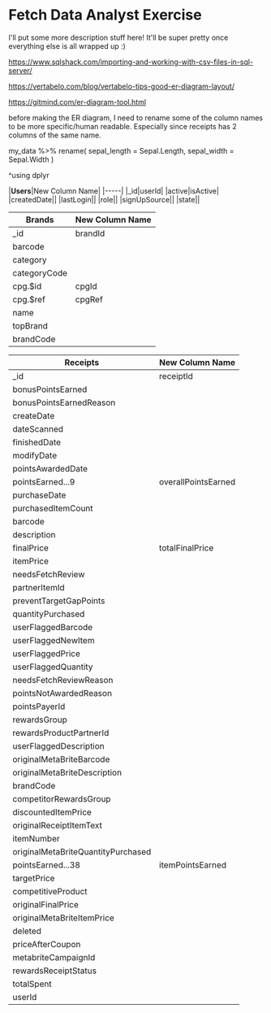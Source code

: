 # Fetch Data Analyst Exercise

I'll put some more description stuff here! It'll be super pretty once everything else is all wrapped up :)

https://www.sqlshack.com/importing-and-working-with-csv-files-in-sql-server/

https://vertabelo.com/blog/vertabelo-tips-good-er-diagram-layout/

https://gitmind.com/er-diagram-tool.html

before making the ER diagram, I need to rename some of the column names to be more specific/human readable. Especially since receipts has 2 columns of the same name.

my_data %>% 
  rename(
    sepal_length = Sepal.Length,
    sepal_width = Sepal.Width
    )
    
^using dplyr

|**Users**|New Column Name|
|-----|
|_id|userId|
|active|isActive|
|createdDate||
|lastLogin||
|role||
|signUpSource||
|state||

|**Brands**|New Column Name|
|---|---|
|_id|brandId|
|barcode||
|category||
|categoryCode||
|cpg.$id|cpgId|
|cpg.$ref|cpgRef|
|name||
|topBrand||
|brandCode||

|**Receipts**|New Column Name|
|---|---|
|_id|receiptId|
|bonusPointsEarned||
|bonusPointsEarnedReason||
|createDate||
|dateScanned||
|finishedDate||
|modifyDate||
|pointsAwardedDate||
|pointsEarned...9|overallPointsEarned|
|purchaseDate||
|purchasedItemCount||
|barcode|| <- does this barcode match the brand barcode?
|description||
|finalPrice|totalFinalPrice|
|itemPrice||
|needsFetchReview||
|partnerItemId||
|preventTargetGapPoints||
|quantityPurchased||
|userFlaggedBarcode||
|userFlaggedNewItem||
|userFlaggedPrice||
|userFlaggedQuantity||
|needsFetchReviewReason||
|pointsNotAwardedReason||
|pointsPayerId|| <- is this the brand id?
|rewardsGroup||
|rewardsProductPartnerId|| <- is this the brand id?
|userFlaggedDescription||
|originalMetaBriteBarcode||
|originalMetaBriteDescription||
|brandCode|| <- is this the foreign key to brand?
|competitorRewardsGroup||
|discountedItemPrice||
|originalReceiptItemText||
|itemNumber||
|originalMetaBriteQuantityPurchased||
|pointsEarned...38|itemPointsEarned|
|targetPrice||
|competitiveProduct||
|originalFinalPrice||
|originalMetaBriteItemPrice||
|deleted||
|priceAfterCoupon||
|metabriteCampaignId||
|rewardsReceiptStatus||
|totalSpent||
|userId|| <- foreign key to users
